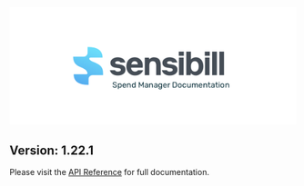 ![Sensibill](Sensibill-Logo.png)

## **Version: 1.22.1**
Please visit the [API Reference](https://sensibill.github.io/sensibill-ios-documentation/) for full documentation.
